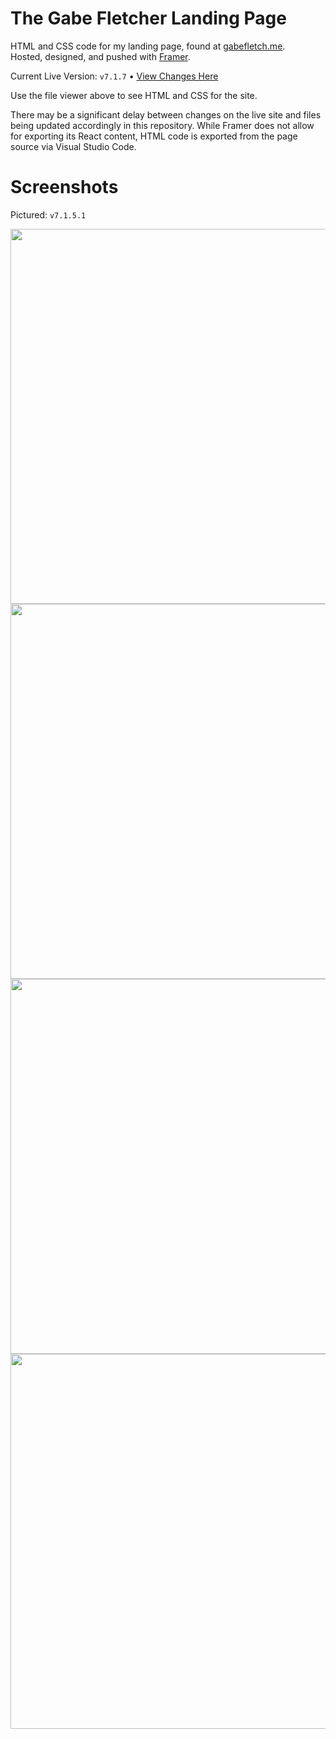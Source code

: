 # The Gabe Fletcher Landing Page
HTML and CSS code for my landing page, found at [gabefletch.me](https://gabefletch.me).<br>
Hosted, designed, and pushed with [Framer](https://framer.com).

Current Live Version: `v7.1.7` • [View Changes Here](https://github.com/gabefletch/site/blob/main/changes.md)<br>

Use the file viewer above to see HTML and CSS for the site.

There may be a significant delay between changes on the live site and files being updated accordingly in this repository.  While Framer does not allow for exporting its React content, HTML code is exported from the page source via Visual Studio Code.<br>
# Screenshots
Pictured: `v7.1.5.1`<br>

<img width="600" src="https://github.com/user-attachments/assets/91ad7b27-fc85-4431-9994-5c5378bcf9d2"><br>
<img width="600" src="https://github.com/user-attachments/assets/0cd243b0-3219-4902-a69d-2b58241e3972"><br>
<img width="600" src="https://github.com/user-attachments/assets/65d47e62-42fc-4bfd-80dd-bc517209db6b"><br>
<img width="600" src="https://github.com/user-attachments/assets/89548150-29ed-4b5e-b3f4-808e6c242f30"><br>  
